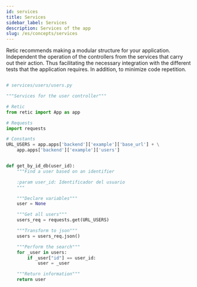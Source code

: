 ```yaml
---
id: services
title: Services
sidebar_label: Services
description: Services of the app
slug: /es/concepts/services
---
```


Retic recommends making a modular structure for your application. Independent the operation of the controllers from the services that carry out their action. Thus facilitating the necessary integration with the different tests that the application requires. In addition, to minimize code repetition.

```python

# services/users/users.py

"""Services for the user controller"""

# Retic
from retic import App as app

# Requests
import requests

# Constants
URL_USERS = app.apps['backend']['example']['base_url'] + \
    app.apps['backend']['example']['users']


def get_by_id_db(user_id):
    """Find a user based on an identifier

    :param user_id: Identificador del usuario
    """

    """Declare variables"""
    user = None

    """Get all users"""
    users_req = requests.get(URL_USERS)

    """Transform to json"""
    users = users_req.json()

    """Perform the search"""
    for _user in users:
        if _user["id"] == user_id:
            user = _user

    """Return information"""
    return user
